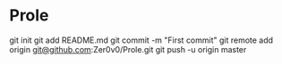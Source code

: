 # Prole
git init
git add README.md
git commit -m "First commit"
git remote add origin git@github.com:Zer0v0/Prole.git
git push -u origin master
